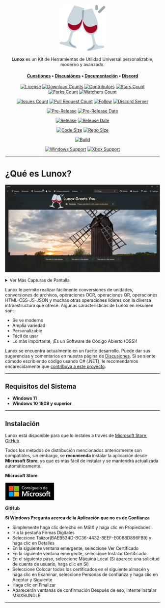 <div align="center">
  <img height=150 src=".images/Logo.png" />
</div>

<p align="center">
  <span><b>Lunox</b> es un Kit de Herramientas de Utilidad Universal personalizable, moderno y avanzado.</span>
</p>

<h4 align="center">
  <span><a href="https://github.com/Soferity/Lunox/issues">Cuestiónes</a></span>
  •
  <span><a href="https://github.com/Soferity/Lunox/discussions">Discusiónes</a></span>
  •
  <span><a href="https://github.com/Soferity/Lunox/wiki">Documentación</a></span>
  •
  <span><a href="https://discord.gg/nxG977byXb">Discord</a></span>
</h4>

<div align="center">

  [![License](https://img.shields.io/github/license/Soferity/Lunox.svg?style=for-the-badge)](https://github.com/Soferity/Lunox/blob/develop/LICENSE)
  [![Download Counts](https://img.shields.io/github/downloads/Soferity/Lunox/total.svg?style=for-the-badge)](https://github.com/Soferity/Lunox/releases)
  [![Contributors](https://img.shields.io/github/contributors/Soferity/Lunox?style=for-the-badge)](https://github.com/Soferity/Lunox/graphs/contributors)
  [![Stars Count](https://img.shields.io/github/stars/Soferity/Lunox.svg?style=for-the-badge)](https://github.com/Soferity/Lunox/stargazers)
  [![Forks Count](https://img.shields.io/github/forks/Soferity/Lunox.svg?style=for-the-badge)](https://github.com/Soferity/Lunox/network/members)
  [![Watchers Count](https://img.shields.io/github/watchers/Soferity/Lunox.svg?style=for-the-badge)](https://github.com/Soferity/Lunox/watchers)

  [![Issues Count](https://img.shields.io/github/issues/Soferity/Lunox.svg?style=for-the-badge)](https://github.com/Soferity/Lunox/issues)
  [![Pull Request Count](https://img.shields.io/github/issues-pr/Soferity/Lunox.svg?style=for-the-badge)](https://github.com/Soferity/Lunox/pulls)
  [![Follow](https://img.shields.io/github/followers/Taiizor.svg?style=for-the-badge&label=Follow)](https://github.com/Taiizor)
  [![Discord Server](https://img.shields.io/discord/932386235538878534?label=Discord&style=for-the-badge)](https://discord.gg/nxG977byXb)

  [![Pre-Release](https://img.shields.io/github/v/release/Soferity/Lunox?include_prereleases&label=Pre-Release&style=for-the-badge)](https://github.com/Soferity/Lunox/releases/latest)
  [![Pre-Release Date](https://img.shields.io/github/release-date-pre/Soferity/Lunox?label=Pre-Release%20Date&style=for-the-badge)](https://github.com/Soferity/Lunox/releases/latest)

  [![Release](https://img.shields.io/github/v/release/Soferity/Lunox?style=for-the-badge)](https://github.com/Soferity/Lunox/releases/latest)
  [![Release Date](https://img.shields.io/github/release-date/Soferity/Lunox?style=for-the-badge)](https://github.com/Soferity/Lunox/releases/latest)

  [![Code Size](https://img.shields.io/github/languages/code-size/Taiizor/ReaLTaiizor?style=for-the-badge)](https://github.com/Soferity/Lunox/archive/refs/heads/develop.zip)
  [![Repo Size](https://img.shields.io/github/repo-size/Soferity/Lunox?style=for-the-badge)](https://github.com/Soferity/Lunox/archive/refs/heads/develop.zip)

  [![Build](https://img.shields.io/visual-studio-app-center/builds/Soferity/Lunox-Store/develop/e35051a0289ae2e9786643c8816d8f9e6f18512b?style=for-the-badge)](https://github.com/Soferity/Lunox)

  [![Windows Support](https://img.shields.io/badge/Windows-0078D6?style=for-the-badge&logo=windows&logoColor=white)](https://www.microsoft.com/store/apps/9PC06S6LW868)
  [![Xbox Support](https://img.shields.io/badge/Xbox-107C10?style=for-the-badge&logo=xbox&logoColor=white)](https://www.microsoft.com/store/apps/9PC06S6LW868)

  <!--
  [![iOS Support](https://img.shields.io/badge/iOS-A3AAAE?style=for-the-badge&logo=ios&logoColor=white)](https://github.com/Soferity/Lunox/releases)
  [![Android Support](https://img.shields.io/badge/Android-32DE84?style=for-the-badge&logo=android&logoColor=white)](https://github.com/Soferity/Lunox/releases)
  [![Ubuntu Support](https://img.shields.io/badge/Ubuntu-E95420?style=for-the-badge&logo=ubuntu&logoColor=white)](https://github.com/Soferity/Lunox/releases)
  [![Arch Linux Support](https://img.shields.io/badge/Arch_Linux-1793D1?style=for-the-badge&logo=arch-linux&logoColor=white)](https://github.com/Soferity/Lunox/releases)
  [![MacOS Support](https://img.shields.io/badge/MACOS-adb8c5?style=for-the-badge&logo=macos&logoColor=white)](https://github.com/Soferity/Lunox/releases)
  -->

</div>

---

# ¿Qué es Lunox?

![Demo](.screenshots/Lunox.ES.png)

<details>

  <summary>Ver Más Capturas de Pantalla</summary>

  ![Settings](.screenshots/Settings.ES.png)
  ![404](.screenshots/404.ES.png)

</details>

Lunox le permite realizar fácilmente conversiones de unidades, conversiones de archivos, operaciones OCR, operaciones QR, operaciones HTML-CSS-JS-JSON y muchas otras operaciones líderes con la diversa infraestructura que ofrece. Algunas características de Lunox en resumen son:

-   Se ve moderno
-   Amplia variedad
-   Personalizable
-   Fácil de usar
-   Lo más importante, ¡Es un Software de Código Abierto (OSS)!

Lunox se encuentra actualmente en un fuerte desarrollo. Puede dar sus sugerencias y comentarios en nuestra página de [Discusiones](https://github.com/Soferity/Lunox/discussions). Si se siente cómodo escribiendo código usando C# (.NET), le recomendamos encarecidamente que [contribuya a este proyecto](https://github.com/Soferity/Lunox/graphs/contributors).

---

## Requisitos del Sistema

- **Windows 11**
- **Windows 10 1809 y superior**

---

## Instalación

Lunox está disponible para que lo instales a través de [Microsoft Store](https://www.microsoft.com/store/apps/9PC06S6LW868), [GitHub](https://github.com/Soferity/Lunox/releases/latest).

Todos los métodos de distribución mencionados anteriormente son compatibles, sin embargo, se **recomienda** instalar la aplicación desde **Microsoft Store**, ya que es más fácil de instalar y se mantendrá actualizada automáticamente.

**Microsoft Store**

<a href='https://www.microsoft.com/store/apps/9PC06S6LW868'>
  <img src='.images/Badges/Spanish_get it from MS_864X312.png' alt='Microsoft Store' width='160'/>
</a>

<p></p>

**GitHub**

**Si Windows Pregunta acerca de la Aplicación que no es de Confianza**

* Simplemente haga clic derecho en MSIX y haga clic en Propiedades
* Ir a la pestaña Firmas Digitales
* Seleccione Taiizor(BAEB534D-BC36-4432-8EEF-E0088D896FB9) y haga clic en Detalles
* En la siguiente ventana emergente, seleccione Ver Certificado
* En la siguiente ventana emergente, seleccione Instalar Certificado
* En el siguiente paso, seleccione Máquina Local (Si aparece una solicitud de cuenta de usuario, haga clic en Sí)
* Seleccione Colocar todos los certificados en el siguiente almacén y haga clic en Examinar, seleccione Personas de confianza y haga clic en Aceptar y Siguiente
* Haga clic en Finalizar
* Aparecerán ventanas de confirmación Después de eso, Intente Instalar MSIXBUNDLE

---